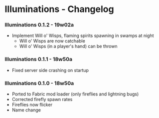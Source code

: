 # Illuminations - Changelog

### Illuminations 0.1.2 - 19w02a

+ Implement Will o' Wisps, flaming spirits spawning in swamps at night
	+ Will o' Wisps are now catchable
	+ Will o' Wisps (in a player's hand) can be thrown

### Illuminations 0.1.1 - 18w50a

+ Fixed server side crashing on startup

### Illuminations 0.1.0 - 18w50a

+ Ported to Fabric mod loader (only fireflies and lightning bugs)
+ Corrected firefly spawn rates
+ Fireflies now flicker
+ Name change